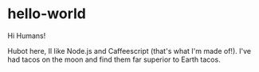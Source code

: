 # hello-world

Hi Humans!

Hubot here, Il like Node.js and Caffeescript (that's what I'm made of!).
I've had tacos on the moon and find them far superior to Earth tacos.
